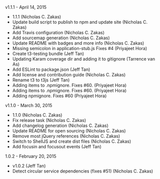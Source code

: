 v1.1.1 - April 14, 2015

* 1.1.1 (Nicholas C. Zakas)
* Update build script to publish to npm and update site (Nicholas C. Zakas)
* Add Travis configuration (Nicholas C. Zakas)
* Add sourcemap generation (Nicholas C. Zakas)
* Update README with badges and more info (Nicholas C. Zakas)
* Missing semicolon in application-stub.js Fixes #4 (Priyajeet Hora)
* Create t3-testing bundle (Jeff Tan)
* Updating Karam coverage dir and adding it to gitignore (Tarrence van As)
* Add ESLint to package.json (Jeff Tan)
* Add license and contribution guide (Nicholas C. Zakas)
* Rename t3 to t3js (Jeff Tan)
* Adding items to .npmignore. Fixes #60. (Priyajeet Hora)
* Adding items to .npmignore. Fixes #60. (Priyajeet Hora)
* Adding npmignore. Fixes #60 (Priyajeet Hora)

v1.1.0 - March 30, 2015

* 1.1.0 (Nicholas C. Zakas)
* Fix release task (Nicholas C. Zakas)
* Add changelog generation (Nicholas C. Zakas)
* Update README for open sourcing (Nicholas C. Zakas)
* Remove most jQuery references (Nicholas C. Zakas)
* Switch to ShellJS and create dist files (Nicholas C. Zakas)
* Add focusin and focusout events (Jeff Tan)

1.0.2 - February 20, 2015

* v1.0.2 (Jeff Tan)
* Detect circular service dependencies (fixes #51) (Nicholas C. Zakas)
